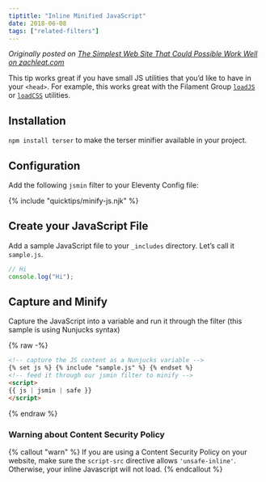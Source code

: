 ```yaml
---
tiptitle: "Inline Minified JavaScript"
date: 2018-06-08
tags: ["related-filters"]
---
```


_Originally posted on [The Simplest Web Site That Could Possible Work Well on zachleat.com](https://www.zachleat.com/web/that-could-possibly-work/)_

This tip works great if you have small JS utilities that you’d like to have in your `<head>`. For example, this works great with the Filament Group [`loadJS`](https://github.com/filamentgroup/loadJS) or [`loadCSS`](https://github.com/filamentgroup/loadCSS) utilities.

## Installation

`npm install terser` to make the terser minifier available in your project.

## Configuration

Add the following `jsmin` filter to your Eleventy Config file:

{% include "quicktips/minify-js.njk" %}

## Create your JavaScript File

Add a sample JavaScript file to your `_includes` directory. Let’s call it `sample.js`.

```js
// Hi
console.log("Hi");
```

## Capture and Minify

Capture the JavaScript into a variable and run it through the filter (this sample is using Nunjucks syntax)

{% raw -%}

```html
<!-- capture the JS content as a Nunjucks variable -->
{% set js %} {% include "sample.js" %} {% endset %}
<!-- feed it through our jsmin filter to minify -->
<script>
{{ js | jsmin | safe }}
</script>
```

{% endraw %}

### Warning about Content Security Policy

{% callout "warn" %}
If you are using a Content Security Policy on your website, make sure the <code>script-src</code> directive allows <code>'unsafe-inline'</code>. Otherwise, your inline Javascript will not load.
{% endcallout %}
